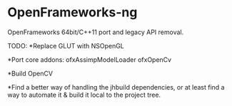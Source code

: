 OpenFrameworks-ng
=================

OpenFrameworks 64bit/C++11 port and legacy API removal.

TODO:
*Replace GLUT with NSOpenGL

*Port core addons:
	ofxAssimpModelLoader
	ofxOpenCv

*Build OpenCV

*Find a better way of handling the jhbuild dependencies, or at least find a way to automate it & build it local to the project tree.
